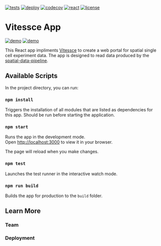[![tests](https://github.com/haniffalab/vitessce-app/actions/workflows/tests.yml/badge.svg)](https://github.com/haniffalab/vitessce-app/actions/workflows/tests.yml)
[![deploy](https://github.com/haniffalab/vitessce-app/actions/workflows/deploy.yml/badge.svg)](https://github.com/haniffalab/vitessce-app/actions/workflows/deploy.yml)
[![codecov](https://codecov.io/gh/haniffalab/vitessce-app/branch/main/graph/badge.svg?token=ZT374N3LC3)](https://codecov.io/gh/haniffalab/vitessce-app)
[![react](https://img.shields.io/badge/react-16-blue)](https://reactjs.org)
[![license](https://img.shields.io/badge/license-MIT-green)](LICENSE)

# Vitessce App

[![demo](https://img.shields.io/badge/demo-latest-blue)](https://vitessce-app.cog.sanger.ac.uk/latest/index.html)
[![demo](https://img.shields.io/badge/demo-dev-blue)](https://vitessce-app.cog.sanger.ac.uk/dev/index.html)

This React app impliments [Vitessce](https://github.com/vitessce/vitessce) to create a web portal for spatial single cell experiment data. The app is designed to read data produced by the [spatial-data-pipeline](https://github.com/haniffalab/sci-spatial-data). 

## Available Scripts

In the project directory, you can run:

### `npm install`

Triggers the installation of all modules that are listed as dependencies for this app. Should be run before starting the application.

### `npm start`

Runs the app in the development mode.\
Open [http://localhost:3000](http://localhost:3000) to view it in your browser.

The page will reload when you make changes.

### `npm test`

Launches the test runner in the interactive watch mode.

### `npm run build`

Builds the app for production to the `build` folder.

## Learn More

### Team

### Deployment
